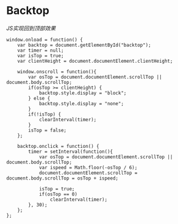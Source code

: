 Backtop
=======

*JS实现回到顶部效果*

    window.onload = function() {
    	var backtop = document.getElementById("backtop");
    	var timer = null;
    	var isTop = true;
    	var clientHeight = document.documentElement.clientHeight;
    
    	window.onscroll = function(){
    		var osTop = document.documentElement.scrollTop || document.body.scrollTop;
    		if(osTop >= clientHeight) {
    			backtop.style.display = "block";
    		} else {
    			backtop.style.display = "none";
    		}
    		if(!isTop) {
    			clearInterval(timer);
    		}
    		isTop = false;
    	};
    
    	backtop.onclick = function() {
    		timer = setInterval(function(){
    			var osTop = document.documentElement.scrollTop || document.body.scrollTop;
    			var ispeed = Math.floor(-osTop / 6);
    			document.documentElement.scrollTop = document.body.scrollTop = osTop + ispeed;
    
    			isTop = true;
    			if(osTop == 0) 
    				clearInterval(timer);
    		}, 30);
    	};
    };

